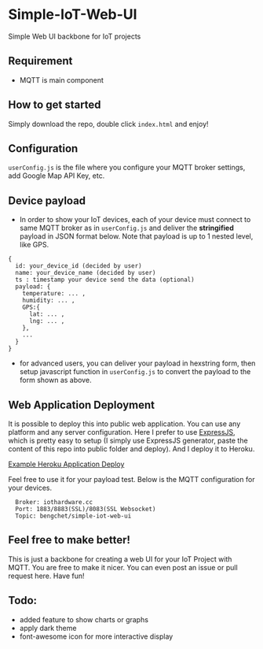 # Simple-IoT-Web-UI
Simple Web UI backbone for IoT projects 

## Requirement
 - MQTT is main component

## How to get started
Simply download the repo, double click `index.html` and enjoy!

## Configuration 
`userConfig.js` is the file where you configure your MQTT broker settings, add Google Map API Key, etc.

## Device payload
 - In order to show your IoT devices, each of your device must connect to same MQTT broker as in `userConfig.js` and deliver the **stringified** payload in JSON format below. Note that payload is up to 1 nested level, like GPS.
```
{
  id: your_device_id (decided by user)
  name: your_device_name (decided by user)
  ts : timestamp your device send the data (optional)
  payload: {
    temperature: ... ,
    humidity: ... ,
    GPS:{
      lat: ... ,
      lng: ... ,
    },
    ...
  }
}
```
 - for advanced users, you can deliver your payload in hexstring form, then setup javascript function in `userConfig.js` to convert the payload to the form shown as above.
 
## Web Application Deployment
It is possible to deploy this into public web application. You can use any platform and any server configuration. Here I prefer to use [ExpressJS](https://expressjs.com/), which is pretty easy to setup (I simply use ExpressJS generator, paste the content of this repo into public folder and deploy). And I deploy it to Heroku.

[Example Heroku Application Deploy](https://simple-iot-web-ui.herokuapp.com/)

Feel free to use it for your payload test. Below is the MQTT configuration for your devices.
```
  Broker: iothardware.cc
  Port: 1883/8883(SSL)/8083(SSL Websocket)
  Topic: bengchet/simple-iot-web-ui
```

## Feel free to make better!
This is just a backbone for creating a web UI for your IoT Project with MQTT. You are free to make it nicer. You can even post an issue or pull request here. Have fun!

## Todo:
 - added feature to show charts or graphs
 - apply dark theme
 - font-awesome icon for more interactive display
